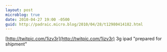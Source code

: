 ```yaml
---
layout: post
microblog: true
date: 2010-04-27 19:00 -0500
guid: http://padraic.micro.blog/2010/04/28/t12980414182.html
---
```

[http://twitpic.com/1izv3r](http://twitpic.com/1izv3r) 3g ipad "prepared for shipment"
